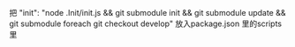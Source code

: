 把  "init": "node .Init/init.js && git submodule init && git submodule update && git submodule foreach git checkout develop"  放入package.json 里的scripts里